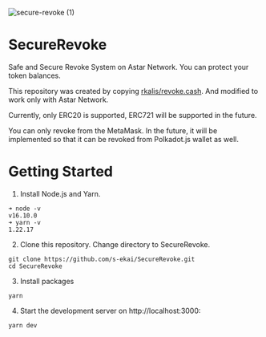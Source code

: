 ![secure-revoke (1)](https://user-images.githubusercontent.com/15361554/161413839-33c6a186-8189-473f-8b8d-21cc86b27446.png)


# SecureRevoke

Safe and Secure Revoke System on Astar Network. You can protect your token balances.

This repository was created by copying [rkalis/revoke.cash](https://github.com/rkalis/revoke.cash).
And modified to work only with Astar Network.

Currently, only ERC20 is supported, ERC721 will be supported in the future.

You can only revoke from the MetaMask.
In the future, it will be implemented so that it can be revoked from Polkadot.js wallet as well.


# Getting Started

1. Install Node.js and Yarn.
```
➜ node -v
v16.10.0
➜ yarn -v
1.22.17
```

2. Clone this repository. Change directory to SecureRevoke.
```
git clone https://github.com/s-ekai/SecureRevoke.git
cd SecureRevoke
```

3. Install packages
```
yarn
```

4. Start the development server on http://localhost:3000:
```
yarn dev
```
